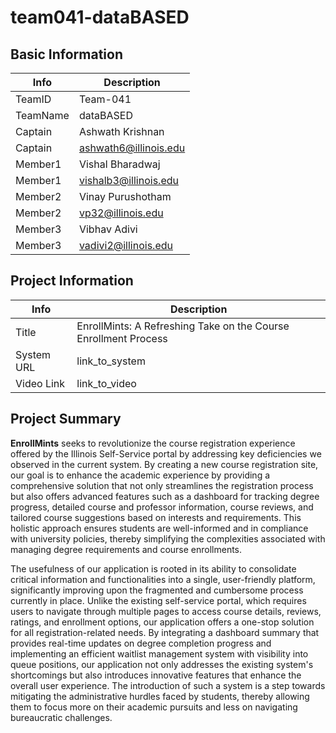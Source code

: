# team041-dataBASED

## Basic Information

|   Info      |        Description     |
| ----------- | ---------------------- |
| TeamID      |        Team-041        |
| TeamName    |        dataBASED       |
| Captain     |    Ashwath Krishnan    |
| Captain     |  ashwath6@illinois.edu |
| Member1     |     Vishal Bharadwaj   |
| Member1     |  vishalb3@illinois.edu |
| Member2     |    Vinay Purushotham   |
| Member2     |    vp32@illinois.edu   | 
| Member3     |      Vibhav Adivi      |
| Member3     |  vadivi2@illinois.edu  |

## Project Information

|   Info      |                                 Description                                  |
| ----------- | ----------------------                                                       |
|  Title      |        EnrollMints: A Refreshing Take on the Course Enrollment Process       |
| System URL  |      link_to_system    |
| Video Link  |      link_to_video     |

## Project Summary

**EnrollMints** seeks to revolutionize the course registration experience offered by the Illinois Self-Service portal by addressing key deficiencies we observed in the current system. By creating a new course registration site, our goal is to enhance the academic experience by providing a comprehensive solution that not only streamlines the registration process but also offers advanced features such as a dashboard for tracking degree progress, detailed course and professor information, course reviews, and tailored course suggestions based on interests and requirements. This holistic approach ensures students are well-informed and in compliance with university policies, thereby simplifying the complexities associated with managing degree requirements and course enrollments.


The usefulness of our application is rooted in its ability to consolidate critical information and functionalities into a single, user-friendly platform, significantly improving upon the fragmented and cumbersome process currently in place. Unlike the existing self-service portal, which requires users to navigate through multiple pages to access course details, reviews, ratings, and enrollment options, our application offers a one-stop solution for all registration-related needs. By integrating a dashboard summary that provides real-time updates on degree completion progress and implementing an efficient waitlist management system with visibility into queue positions, our application not only addresses the existing system's shortcomings but also introduces innovative features that enhance the overall user experience. The introduction of such a system is a step towards mitigating the administrative hurdles faced by students, thereby allowing them to focus more on their academic pursuits and less on navigating bureaucratic challenges.

